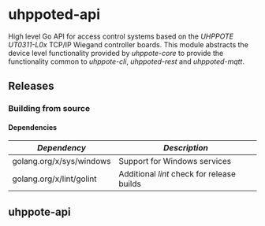 # uhppoted-api

High level Go API for access control systems based on the *UHPPOTE UT0311-L0x* TCP/IP Wiegand controller boards. This module
abstracts the device level functionality provided by *uhppote-core* to provide the functionality common to *uhppote-cli*, 
*uhppoted-rest* and *uhppoted-mqtt*.

## Releases

### Building from source

#### Dependencies

| *Dependency*                        | *Description*                                          |
| ----------------------------------- | ------------------------------------------------------ |
| golang.org/x/sys/windows            | Support for Windows services                           |
| golang.org/x/lint/golint            | Additional *lint* check for release builds             |

## uhppote-api



